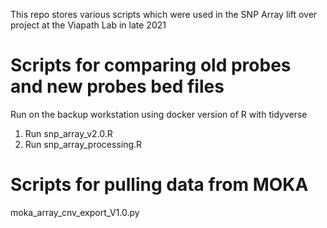 This repo stores various scripts which were used in the SNP Array lift over project at the Viapath Lab in late 2021 
# Scripts for comparing old probes and new probes bed files
Run on the backup workstation using docker version of R with tidyverse 
1) Run snp_array_v2.0.R
2) Run snp_array_processing.R 

# Scripts for pulling data from MOKA 
moka_array_cnv_export_V1.0.py
